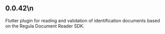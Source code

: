 ## 0.0.42\n
Flutter plugin for reading and validation of identification documents based on the Regula Document Reader SDK.